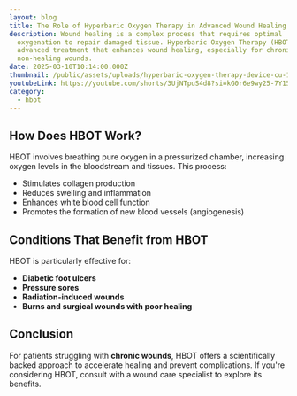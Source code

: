 ```yaml
---
layout: blog
title: The Role of Hyperbaric Oxygen Therapy in Advanced Wound Healing
description: Wound healing is a complex process that requires optimal
  oxygenation to repair damaged tissue. Hyperbaric Oxygen Therapy (HBOT) is an
  advanced treatment that enhances wound healing, especially for chronic and
  non-healing wounds.
date: 2025-03-10T10:14:00.000Z
thumbnail: /public/assets/uploads/hyperbaric-oxygen-therapy-device-cu-1600x900_0.png
youtubeLink: https://youtube.com/shorts/3UjNTpuS4d8?si=kG0r6e9wy25-7Y15
category:
  - hbot
---
```

## How Does HBOT Work?

HBOT involves breathing pure oxygen in a pressurized chamber, increasing oxygen levels in the bloodstream and tissues. This process:

* Stimulates collagen production
* Reduces swelling and inflammation
* Enhances white blood cell function
* Promotes the formation of new blood vessels (angiogenesis)

## Conditions That Benefit from HBOT

HBOT is particularly effective for:

* **Diabetic foot ulcers**
* **Pressure sores**
* **Radiation-induced wounds**
* **Burns and surgical wounds with poor healing**

## Conclusion

For patients struggling with **chronic wounds**, HBOT offers a scientifically backed approach to accelerate healing and prevent complications. If you're considering HBOT, consult with a wound care specialist to explore its benefits.
